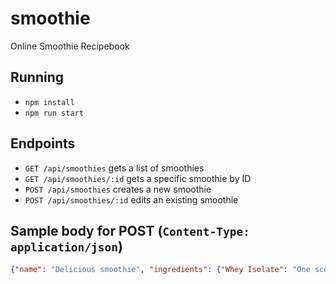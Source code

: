 # smoothie
Online Smoothie Recipebook

## Running
- `npm install`
- `npm run start`

## Endpoints
- `GET /api/smoothies` gets a list of smoothies
- `GET /api/smoothies/:id` gets a specific smoothie by ID
- `POST /api/smoothies` creates a new smoothie
- `POST /api/smoothies/:id` edits an existing smoothie

## Sample body for POST (`Content-Type: application/json`)
```json
{"name": "Delicious smoothie", "ingredients": {"Whey Isolate": "One scoop", "Milk": "Two Cups"}}
```